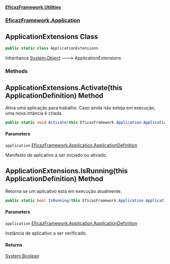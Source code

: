 #### [EficazFramework.Utilities](EficazFrameworkUtilities.md 'EficazFramework Utilities')
### [EficazFramework.Application](EficazFrameworkUtilities.md#EficazFramework.Application 'EficazFramework.Application')

## ApplicationExtensions Class

```csharp
public static class ApplicationExtensions
```

Inheritance [System.Object](https://docs.microsoft.com/en-us/dotnet/api/System.Object 'System.Object') &#129106; ApplicationExtensions
### Methods

<a name='EficazFramework.Application.ApplicationExtensions.Activate(thisEficazFramework.Application.ApplicationDefinition)'></a>

## ApplicationExtensions.Activate(this ApplicationDefinition) Method

Ativa uma aplicação para trabalho. Caso ainda não esteja em execução, uma nova intância é criada.

```csharp
public static void Activate(this EficazFramework.Application.ApplicationDefinition application);
```
#### Parameters

<a name='EficazFramework.Application.ApplicationExtensions.Activate(thisEficazFramework.Application.ApplicationDefinition).application'></a>

`application` [EficazFramework.Application.ApplicationDefinition](https://docs.microsoft.com/en-us/dotnet/api/EficazFramework.Application.ApplicationDefinition 'EficazFramework.Application.ApplicationDefinition')

Manifesto de aplicativo a ser iniciado ou ativado.

<a name='EficazFramework.Application.ApplicationExtensions.IsRunning(thisEficazFramework.Application.ApplicationDefinition)'></a>

## ApplicationExtensions.IsRunning(this ApplicationDefinition) Method

Retorna se um aplicativo está em execução atualmente.

```csharp
public static bool IsRunning(this EficazFramework.Application.ApplicationDefinition application);
```
#### Parameters

<a name='EficazFramework.Application.ApplicationExtensions.IsRunning(thisEficazFramework.Application.ApplicationDefinition).application'></a>

`application` [EficazFramework.Application.ApplicationDefinition](https://docs.microsoft.com/en-us/dotnet/api/EficazFramework.Application.ApplicationDefinition 'EficazFramework.Application.ApplicationDefinition')

Instância de aplicativo a ser verificado.

#### Returns
[System.Boolean](https://docs.microsoft.com/en-us/dotnet/api/System.Boolean 'System.Boolean')